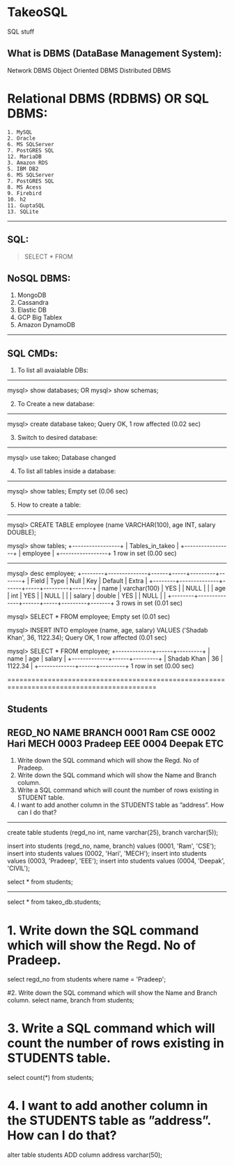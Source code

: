 # TakeoSQL
SQL stuff

What is DBMS (DataBase Management System):
-------------------------------------------
Network DBMS
Object Oriented DBMS
Distributed DBMS

Relational DBMS (RDBMS) OR SQL DBMS:
======================================
	1. MySQL
	2. Oracle
	6. MS SQLServer
	7. PostGRES SQL
	12. MariaDB	
	3. Amazon RDS
	5. IBM DB2
	6. MS SQLServer
	7. PostGRES SQL
	8. MS Acess
	9. Firebird
	10. h2
	11. GuptaSQL
	13. SQLite
	
-----------------------------------------------------
SQL:
-----
> SELECT * FROM <tableName>


NoSQL DBMS:
----------------
1. MongoDB
2. Cassandra
3. Elastic DB
4. GCP Big Tablex
5. Amazon DynamoDB


------------------------------------
SQL CMDs:
----------

1. To list all avaialable DBs:
---------------------------------
mysql> show databases;
  OR
mysql> show schemas;

2. To Create a new database:
------------------------------
mysql> create database takeo;
Query OK, 1 row affected (0.02 sec)

3. Switch to desired database:
----------------------------------
mysql> use takeo;
Database changed

4. To list all tables inside a database:
-------------------------------------------
mysql> show tables;
Empty set (0.06 sec)

5. How to create a table:
-------------------------------------------
mysql> CREATE TABLE employee (name VARCHAR(100), age INT, salary DOUBLE);


mysql> show tables;
+-----------------+
| Tables_in_takeo |
+-----------------+
| employee        |
+-----------------+
1 row in set (0.00 sec)

-----------------------------------------------
mysql> desc employee;
+--------+--------------+------+-----+---------+-------+
| Field  | Type         | Null | Key | Default | Extra |
+--------+--------------+------+-----+---------+-------+
| name   | varchar(100) | YES  |     | NULL    |       |
| age    | int          | YES  |     | NULL    |       |
| salary | double       | YES  |     | NULL    |       |
+--------+--------------+------+-----+---------+-------+
3 rows in set (0.01 sec)


mysql> SELECT * FROM employee;
Empty set (0.01 sec)



mysql> INSERT INTO employee (name, age, salary) VALUES ('Shadab Khan', 36, 1122.34);
Query OK, 1 row affected (0.01 sec)

mysql> SELECT * FROM employee;
+-------------+------+---------+
| name        | age  | salary  |
+-------------+------+---------+
| Shadab Khan |   36 | 1122.34 |
+-------------+------+---------+
1 row in set (0.00 sec)

===========================================================================================

Students
-----------------------
REGD_NO	NAME	BRANCH
0001	Ram	    CSE
0002	Hari	MECH
0003	Pradeep	EEE
0004	Deepak	ETC
-----------------------

1. Write down the SQL command which will show the Regd. No of Pradeep.
2. Write down the SQL command which will show the Name and Branch column.
3. Write a SQL command which will count the number of rows existing in STUDENT table.
4. I want to add another column in the STUDENTS table as ”address”. How can I do that?


-----------------------------------------------------------
create table students (regd_no int, name varchar(25), branch varchar(5));

insert into students (regd_no, name, branch) values (0001, 'Ram', 'CSE');
insert into students  values (0002, 'Hari', 'MECH');
insert into students  values (0003, 'Pradeep', 'EEE');
insert into students  values (0004, 'Deepak', 'CIVIL');

select * from students;

-------------------------------------------------------------
select * from takeo_db.students;

# 1. Write down the SQL command which will show the Regd. No of Pradeep.
select regd_no from students where name = 'Pradeep';

#2. Write down the SQL command which will show the Name and Branch column.
select name, branch from students;

# 3. Write a SQL command which will count the number of rows existing in STUDENTS table.
select count(*) from students;

# 4. I want to add another column in the STUDENTS table as ”address”. How can I do that?
alter table students ADD column address varchar(50);













